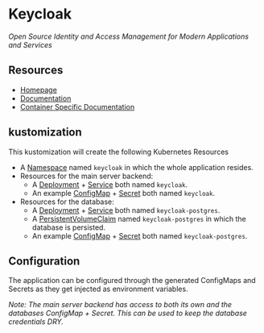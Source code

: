 # Keycloak
*Open Source Identity and Access Management for Modern Applications and Services*

## Resources
* [Homepage](https://www.keycloak.org/)
* [Documentation](https://www.keycloak.org/documentation)
* [Container Specific Documentation](https://github.com/keycloak/keycloak-containers/blob/master/server/README.md)

## kustomization
This kustomization will create the following Kubernetes Resources
* A [Namespace](https://kubernetes.io/docs/concepts/overview/working-with-objects/namespaces/) named `keycloak` in which the whole application resides.
* Resources for the main server backend:
    * A [Deployment](https://kubernetes.io/docs/concepts/workloads/controllers/deployment/) + [Service](https://kubernetes.io/docs/concepts/services-networking/service/) both named `keycloak`.
    * An example [ConfigMap](https://kubernetes.io/docs/concepts/configuration/configmap/) + [Secret](https://kubernetes.io/docs/concepts/configuration/secret/) both named `keycloak`.
* Resources for the database:
    * A [Deployment](https://kubernetes.io/docs/concepts/workloads/controllers/deployment/) + [Service](https://kubernetes.io/docs/concepts/services-networking/service/) both named `keycloak-postgres`.
    * A [PersistentVolumeClaim](https://kubernetes.io/docs/concepts/storage/persistent-volumes/) named `keycloak-postgres` in which the database is persisted.
    * An example [ConfigMap](https://kubernetes.io/docs/concepts/configuration/configmap/) + [Secret](https://kubernetes.io/docs/concepts/configuration/secret/) both named `keycloak-postgres`.

## Configuration
The application can be configured through the generated ConfigMaps and Secrets as they get injected as 
environment variables.

*Note: The main server backend has access to both its own and the databases ConfigMap + Secret. 
This can be used to keep the database credentials DRY.*
